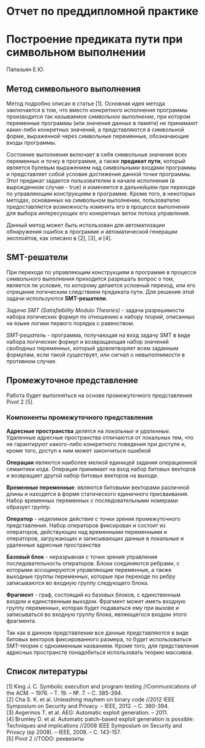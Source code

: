 # Отчет по преддипломной практике

# Построение предиката пути при символьном выполнении
Папазьян Е.Ю.

## Метод символьного выполнения
Метод подробно описан в статье [1].
Основная идея метода заключается в том, что вместо конкретного исполнения программы
производится так называемое _символьное выполнение_, при котором переменные программы
(или значения данных в памяти) не принимают каких-либо конкретных значений, а
представляются в символьной форме, выраженной через символьные переменные,
обозначающие входы программы.

Состояние выполнения включает в себя символьные значения всех переменных и точку
в программе, а также **предикат пути**, который является булевым выражением над
символьными входами программы и представляет собой условие достижения данной точки
программы.
Этот предикат задается пользователем в начале исполнения (в вырожденном случае - true)
и изменяется в дальнейшем при переходе по управляющим конструкциям в программе.
Кроме того, в некоторых методах, основанных на символьном выполнении,
пользователю предоставляется возможность изменять его в процессе выполнения
для выбора интересующих его конкретных веток потока управления.

Данный метод может быть использован для автоматизации обнаружения ошибок в программе
и автоматической генерации эксплойтов, как описано в [2], [3], и [4].

## SMT-решатели
При переходе по управляющим конструкциям в программе в процессе символьного выполнения
приходится разрешать вопрос о том, является ли условие, по которому делается условный
переход, или его отрицание логическим следствием предиката пути.
Для решения этой задачи используются **SMT-решатели**.

_Задача SMT (Satisfiability Modulo Theories)_ - задача разрешимости набора логических формул по отношению к
набору _теорий_, описанных на языке логики первого порядка с равенством.

_SMT-решатель_ - программа, получающая на вход задачу SMT в виде набора
логических формул и возвращающая набор значений свободных переменных, который
удовлетворяет всем заданным формулам, если такой существует, или сигнал о
невыполнимости в противном случае.

## Промежуточное представление
Работа будет выполняться на основе промежуточного представления
Pivot 2 [5].

### Компоненты промежуточного представления
**Адресные пространства** делятся на _локальные_ и _удаленные_.
Удаленные адресные пространства отличаются от локальных тем, что не гарантируют
какого-либо конкретного поведения при доступе и, кроме того, доступ к ним может
закончиться ошибкой

**Операции** являются наиболее мелкой единицей задания операционной семантики кода.
Операция принимает на вход набор битовых векторов и возвращает другой набор
битовых векторов на выходе.

**Временные переменные**: являются битовыми векторами различной длины и находятся в 
форме статического единичного присваивания.
Набор временных переменных с последовательными номерами образует *группу*.

**Оператор** - неделимое действие с точки зрения промежуточного представления.
Набор операторов фиксирован и состоит из операторов, действующих над временными
переменными и операторов, загружающих и записывающих данные в локальные и удаленные
адресные пространства

**Базовый блок** - неразрывная с точки зрения управления последовательность операторов.
Блоки соединяются ребрами, с которыми ассоциируются управляющие переменные, а также
выходные группы переменных, которые при переходе по ребру записываются
во входную группу следующего блока.

**Фрагмент** - граф, состоящий из базовых блоков, с единственным входом
и единственным выходом. Фрагмент может иметь входную группу переменных, которая
будет подаваться ему при вызове и записываться во входную группу блока,
являющегося входом этого фрагмента.

Так как в данном представлении все данные представляются в виде битовых векторов
фиксированного размера, то будет использоваться SMT-теория с одноименным названием.
Кроме того, для представления адресных пространств понадобиться использовать
теорию массивов.

## Список литературы
[1] King J. C. Symbolic execution and program testing
//Communications of the ACM. – 1976. – Т. 19. – №. 7. – С. 385-394.  
[2] Cha S. K. et al. Unleashing mayhem on binary code
//2012 IEEE Symposium on Security and Privacy. – IEEE, 2012. – С. 380-394.  
[3] Avgerinos T. et al. AEG: Automatic exploit generation. – 2011.  
[4] Brumley D. et al. Automatic patch-based exploit generation is possible:
Techniques and implications
//2008 IEEE Symposium on Security and Privacy (sp 2008). – IEEE, 2008. – С. 143-157.  
[5] Pivot 2 //TODO: реквизиты  
